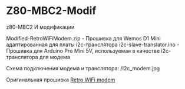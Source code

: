 # Z80-MBC2-Modif
z80-MBC2 И модификации


Modified-RetroWiFiModem.zip - Прошивка для Wemos D1 Mini адаптированная для платы i2c-транслятора
i2c-slave-translator.ino - Прошивка для Arduino Pro Mini 5V, используемая в качестве i2c-транслятора для модема

Схема подключения модема и транслятора:
/I2c_modem.jpg

Оригинальная прошивка [Retro WiFi modem](https://github.com/mecparts/RetroWiFiModem)
